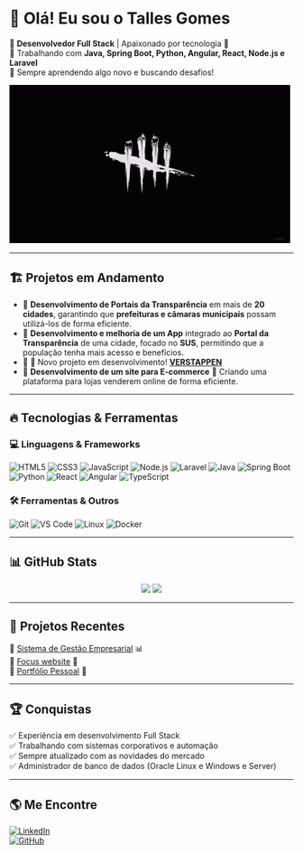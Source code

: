 # 👋 Olá! Eu sou o Talles Gomes  

🔹 **Desenvolvedor Full Stack** | Apaixonado por tecnologia 🚀  
🔹 Trabalhando com **Java, Spring Boot, Python, Angular, React, Node.js e Laravel**  
🔹 Sempre aprendendo algo novo e buscando desafios!  

![dbd-loading-screen](loading-screen-dbd.gif)

---

## 🏗️ **Projetos em Andamento**
- 📌 **Desenvolvimento de Portais da Transparência** em mais de **20 cidades**, garantindo que **prefeituras e câmaras municipais** possam utilizá-los de forma eficiente.  
- 📌 **Desenvolvimento e melhoria de um App** integrado ao **Portal da Transparência** de uma cidade, focado no **SUS**, permitindo que a população tenha mais acesso e benefícios.
- 📌 🚀 Novo projeto em desenvolvimento! **[VERSTAPPEN](https://github.com/Laurentx1/VERSTAPPEN)** 
- 📌 **Desenvolvimento de um site para E-commerce** 🛒 Criando uma plataforma para lojas venderem online de forma eficiente.  


---

## 🔥 **Tecnologias & Ferramentas**
### 💻 Linguagens & Frameworks  
![HTML5](https://img.shields.io/badge/HTML5-E34F26?style=for-the-badge&logo=html5&logoColor=white)
![CSS3](https://img.shields.io/badge/CSS3-1572B6?style=for-the-badge&logo=css3&logoColor=white)
![JavaScript](https://img.shields.io/badge/JavaScript-F7DF1E?style=for-the-badge&logo=javascript&logoColor=black)
![Node.js](https://img.shields.io/badge/Node.js-43853D?style=for-the-badge&logo=node.js&logoColor=white)
![Laravel](https://img.shields.io/badge/Laravel-FF2D20?style=for-the-badge&logo=laravel&logoColor=white)
![Java](https://img.shields.io/badge/Java-ED8B00?style=for-the-badge&logo=java&logoColor=white)
![Spring Boot](https://img.shields.io/badge/Spring_Boot-6DB33F?style=for-the-badge&logo=spring-boot&logoColor=white)
![Python](https://img.shields.io/badge/Python-3776AB?style=for-the-badge&logo=python&logoColor=white)
![React](https://img.shields.io/badge/React-20232A?style=for-the-badge&logo=react&logoColor=61DAFB)
![Angular](https://img.shields.io/badge/Angular-DD0031?style=for-the-badge&logo=angular&logoColor=white)
![TypeScript](https://img.shields.io/badge/TypeScript-3178C6?style=for-the-badge&logo=typescript&logoColor=white)


### 🛠️ Ferramentas & Outros  
![Git](https://img.shields.io/badge/Git-F05032?style=for-the-badge&logo=git&logoColor=white)
![VS Code](https://img.shields.io/badge/VS%20Code-007ACC?style=for-the-badge&logo=visual-studio-code&logoColor=white)
![Linux](https://img.shields.io/badge/Linux-FCC624?style=for-the-badge&logo=linux&logoColor=black)
![Docker](https://img.shields.io/badge/Docker-2496ED?style=for-the-badge&logo=docker&logoColor=white)

---

## 📊 **GitHub Stats**
<div align="center">
  <img height="180em" src="https://github-readme-stats.vercel.app/api?username=Laurentx1&show_icons=true&theme=dark&count_private=true"/>
  <img height="180em" src="https://github-readme-streak-stats.herokuapp.com/?user=Laurentx1&theme=dark"/>
</div>

---

## 🚀 **Projetos Recentes**
🔹 [Sistema de Gestão Empresarial](https://github.com/Laurentx1/Scrum_final_infra) 📊  
🔹 [Focus website](https://github.com/Laurentx1/Focus_timer_and_music_lofi) 🛒  
🔹 [Portfólio Pessoal](https://github.com/Laurentx1/portfolio) 🎨  

---

## 🏆 **Conquistas**
✅ Experiência em desenvolvimento Full Stack  
✅ Trabalhando com sistemas corporativos e automação  
✅ Sempre atualizado com as novidades do mercado  
✅ Administrador de banco de dados (Oracle Linux e Windows e Server)

---

## 🌎 **Me Encontre**
[![LinkedIn](https://img.shields.io/badge/LinkedIn-000?style=for-the-badge&logo=linkedin&logoColor=0E76A8)](https://www.linkedin.com/in/talles-gomes1/)  
[![GitHub](https://img.shields.io/badge/GitHub-000?style=for-the-badge&logo=github&logoColor=white)](https://github.com/Laurentx1)  
